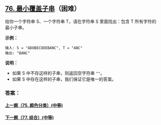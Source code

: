## [76. 最小覆盖子串](https://leetcode-cn.com/problems/minimum-window-substring/)（困难）

给你一个字符串 S、一个字符串 T，请在字符串 S 里面找出：包含 T 所有字符的最小子串。

**示例：**

```
输入: S = "ADOBECODEBANC", T = "ABC"
输出: "BANC"
```

**说明：**

- 如果 S 中不存这样的子串，则返回空字符串 `""`。
- 如果 S 中存在这样的子串，我们保证它是唯一的答案。



### 答案：



#### [上一题（75. 颜色分类）(中等)](https://github.com/sdwwld/leetCode/blob/master/src/main/java/com/wld/java/leetcode/leetCode0075.md)

#### [下一题（77. 组合）(中等)](https://github.com/sdwwld/leetCode/blob/master/src/main/java/com/wld/java/leetcode/leetCode0077.md)